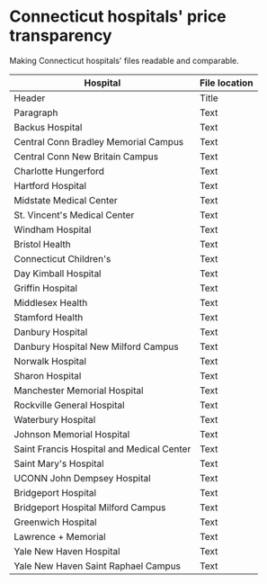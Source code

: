 # Connecticut hospitals' price transparency
Making Connecticut hospitals' files readable and comparable.

| Hospital      | File location |
| ----------- | ----------- |
| Header      | Title       |
| Paragraph   | Text        |
| Backus Hospital      | Text        |
| Central Conn Bradley Memorial Campus      | Text        |
| Central Conn New Britain Campus      | Text        |
| Charlotte Hungerford      | Text        |
| Hartford Hospital      | Text        |
| Midstate Medical Center      | Text        |
| St. Vincent's Medical Center      | Text        |
| Windham Hospital      | Text        |
| Bristol Health      | Text        |
| Connecticut Children's      | Text        |
| Day Kimball Hospital      | Text        |
| Griffin Hospital      | Text        |
| Middlesex Health      | Text        |
| Stamford Health      | Text        |
| Danbury Hospital      | Text        |
| Danbury Hospital New Milford Campus      | Text        |
| Norwalk Hospital      | Text        |
| Sharon Hospital      | Text        |
| Manchester Memorial Hospital      | Text        |
| Rockville General Hospital      | Text        |
| Waterbury Hospital      | Text        |
| Johnson Memorial Hospital      | Text        |
| Saint Francis Hospital and Medical Center      | Text        |
| Saint Mary's Hospital      | Text        |
| UCONN John Dempsey Hospital      | Text        |
| Bridgeport Hospital      | Text        |
| Bridgeport Hospital Milford Campus      | Text        |
| Greenwich Hospital      | Text        |
| Lawrence + Memorial      | Text        |
| Yale New Haven Hospital      | Text        |
| Yale New Haven Saint Raphael Campus      | Text        |
